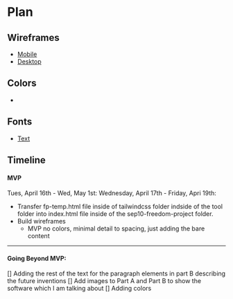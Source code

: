 # Plan

## Wireframes
* [Mobile](https://wireframe.cc/Mrzfsb)
* [Desktop](https://wireframe.cc/aHiLXh)

## Colors
*

## Fonts
* [Text](URL)

## Timeline

#### MVP

Tues, April 16th - Wed, May 1st:
Wednesday, April 17th - Friday, Apri 19th:
* Transfer fp-temp.html file inside of tailwindcss folder indside of the tool folder into index.html file inside of the sep10-freedom-project folder.
* Build wireframes
    * MVP no colors, minimal detail to spacing, just adding the bare content

---

#### Going Beyond MVP:
[] Adding the rest of the text for the paragraph elements in part B describing the future inventions
[] Add images to Part A and Part B to show the software which I am talking about
[] Adding colors
